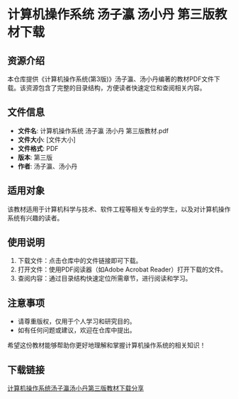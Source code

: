# 计算机操作系统 汤子瀛 汤小丹 第三版教材下载

## 资源介绍

本仓库提供《计算机操作系统(第3版)》汤子瀛、汤小丹编著的教材PDF文件下载。该资源包含了完整的目录结构，方便读者快速定位和查阅相关内容。

## 文件信息

- **文件名**: 计算机操作系统 汤子瀛 汤小丹 第三版教材.pdf
- **文件大小**: [文件大小]
- **文件格式**: PDF
- **版本**: 第三版
- **作者**: 汤子瀛、汤小丹

## 适用对象

该教材适用于计算机科学与技术、软件工程等相关专业的学生，以及对计算机操作系统有兴趣的读者。

## 使用说明

1. 下载文件：点击仓库中的文件链接即可下载。
2. 打开文件：使用PDF阅读器（如Adobe Acrobat Reader）打开下载的文件。
3. 查阅内容：通过目录结构快速定位所需章节，进行阅读和学习。

## 注意事项

- 请尊重版权，仅用于个人学习和研究目的。
- 如有任何问题或建议，欢迎在仓库中提出。

希望这份教材能够帮助你更好地理解和掌握计算机操作系统的相关知识！

## 下载链接

[计算机操作系统汤子瀛汤小丹第三版教材下载分享](https://pan.quark.cn/s/7e9888b66682)